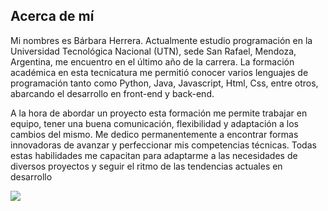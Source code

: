 ## Acerca de mí 


Mi nombres es Bárbara Herrera. Actualmente estudio programación en la Universidad Tecnológica Nacional (UTN), sede San Rafael, Mendoza, Argentina, me encuentro en el último año de la carrera. La formación académica en esta tecnicatura me permitió conocer varios lenguajes de programación tanto como Python, Java, Javascript, Html, Css, entre otros, abarcando el desarrollo en front-end y back-end. 

A la hora de abordar un proyecto esta formación me permite trabajar en equipo, tener una buena comunicación, flexibilidad y adaptación a los cambios del mismo. 
Me dedico permanentemente a encontrar formas innovadoras de avanzar y perfeccionar mis competencias técnicas.
Todas estas habilidades me capacitan para adaptarme a las necesidades de diversos proyectos y seguir el ritmo de las tendencias actuales en desarrollo


![](https://i.giphy.com/media/5WILqPq29TyIkVCSej/giphy.webp)

